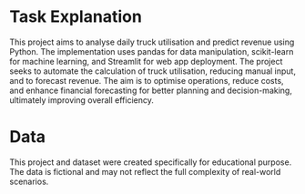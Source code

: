# Task Explanation
This project aims to analyse daily truck utilisation and predict revenue using Python. The implementation uses pandas for data manipulation, scikit-learn for machine learning, and Streamlit for web app deployment. The project seeks to automate the calculation of truck utilisation, reducing manual input, and to forecast revenue. The aim is to optimise operations, reduce costs, and enhance financial forecasting for better planning and decision-making, ultimately improving overall efficiency.



# Data
This project and dataset were created specifically for educational purpose. The data is fictional and may not reflect the full complexity of real-world scenarios.

